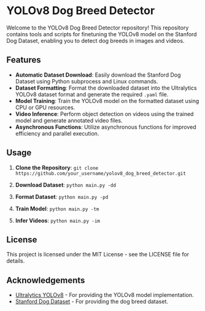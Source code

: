 YOLOv8 Dog Breed Detector
=========================

Welcome to the YOLOv8 Dog Breed Detector repository! This repository contains tools and scripts for finetuning the YOLOv8 model on the Stanford Dog Dataset, enabling you to detect dog breeds in images and videos.

Features
--------

*   **Automatic Dataset Download**: Easily download the Stanford Dog Dataset using Python subprocess and Linux commands.
*   **Dataset Formatting**: Format the downloaded dataset into the Ultralytics YOLOv8 dataset format and generate the required `.yaml` file.
*   **Model Training**: Train the YOLOv8 model on the formatted dataset using CPU or GPU resources.
*   **Video Inference**: Perform object detection on videos using the trained model and generate annotated video files.
*   **Asynchronous Functions**: Utilize asynchronous functions for improved efficiency and parallel execution.

Usage
-----

1.  **Clone the Repository**:
    `git clone https://github.com/your_username/yolov8_dog_breed_detector.git`
    
2.  **Download Dataset**:
    `python main.py -dd`
    
3.  **Format Dataset**:
    `python main.py -pd`
    
4.  **Train Model**:
    `python main.py -tm`
    
5.  **Infer Videos**:
    `python main.py -im`
    

License
-------

This project is licensed under the MIT License - see the LICENSE file for details.

Acknowledgements
----------------

*   [Ultralytics YOLOv8](https://github.com/ultralytics/ultralytics) - For providing the YOLOv8 model implementation.
*   [Stanford Dog Dataset](http://vision.stanford.edu/aditya86/ImageNetDogs/) - For providing the dog breed dataset.
